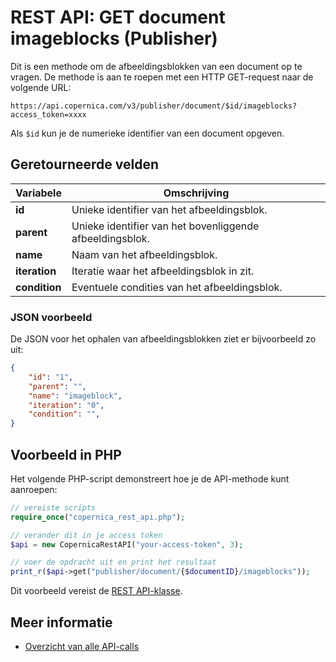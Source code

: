 # REST API: GET document imageblocks (Publisher)

Dit is een methode om de afbeeldingsblokken van een document op te vragen. 
De methode is aan te roepen met een HTTP GET-request naar de volgende URL:

`https://api.copernica.com/v3/publisher/document/$id/imageblocks?access_token=xxxx`

Als `$id` kun je de numerieke identifier van een document opgeven.

## Geretourneerde velden

| Variabele         | Omschrijving                                                                  |
|-------------------|-------------------------------------------------------------------------------|
| **id**            | Unieke identifier van het afbeeldingsblok.                                    |
| **parent**        | Unieke identifier van het bovenliggende afbeeldingsblok.                      |
| **name**          | Naam van het afbeeldingsblok.                                                 |
| **iteration**     | Iteratie waar het afbeeldingsblok in zit.                                     |
| **condition**     | Eventuele condities van het afbeeldingsblok.                                  |

### JSON voorbeeld

De JSON voor het ophalen van afbeeldingsblokken ziet er bijvoorbeeld zo uit:

```json
{
    "id": "1",
    "parent": "",
    "name": "imageblock",
    "iteration": "0",
    "condition": "",
}
```

## Voorbeeld in PHP

Het volgende PHP-script demonstreert hoe je de API-methode kunt aanroepen:

```php
// vereiste scripts
require_once("copernica_rest_api.php");

// verander dit in je access token
$api = new CopernicaRestAPI("your-access-token", 3);

// voer de opdracht uit en print het resultaat
print_r($api->get("publisher/document/{$documentID}/imageblocks"));
```

Dit voorbeeld vereist de [REST API-klasse](rest-php).

## Meer informatie

* [Overzicht van alle API-calls](rest-api)
